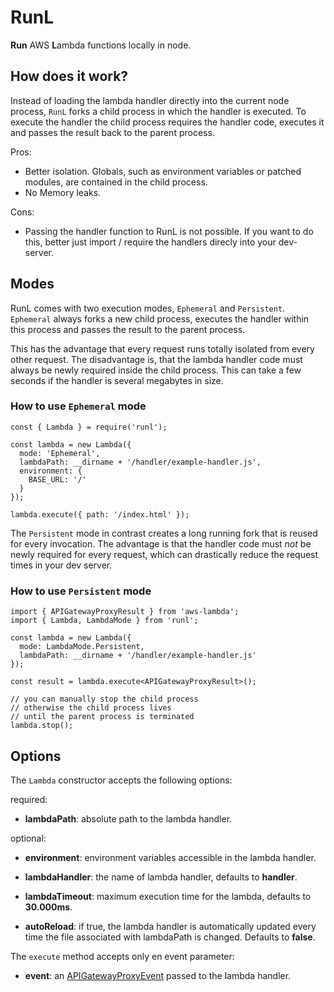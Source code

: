 # RunL

**Run** AWS **L**ambda functions locally in node.

## How does it work?

Instead of loading the lambda handler directly into the current node process,
`RunL` forks a child process in which the handler is executed. To execute the
handler the child process requires the handler code, executes it and passes the
result back to the parent process.

Pros:

- Better isolation. Globals, such as environment variables or patched modules,
  are contained in the child process.
- No Memory leaks.

Cons:

- Passing the handler function to RunL is not possible. If you want to do this,
  better just import / require the handlers direcly into your dev-server.

## Modes

RunL comes with two execution modes, `Ephemeral` and `Persistent`. `Ephemeral`
always forks a new child process, executes the handler within this process and
passes the result to the parent process.

This has the advantage that every request runs totally isolated from every other
request. The disadvantage is, that the lambda handler code must always be newly
required inside the child process. This can take a few seconds if the handler is
several megabytes in size.

### How to use `Ephemeral` mode

```
const { Lambda } = require('runl');

const lambda = new Lambda({
  mode: 'Ephemeral',
  lambdaPath: __dirname + '/handler/example-handler.js',
  environment: {
    BASE_URL: '/'
  }
});

lambda.execute({ path: '/index.html' });
```

The `Persistent` mode in contrast creates a long running fork that is reused for
every invocation. The advantage is that the handler code must _not_ be newly
required for every request, which can drastically reduce the request times in
your dev server.

### How to use `Persistent` mode

```
import { APIGatewayProxyResult } from 'aws-lambda';
import { Lambda, LambdaMode } from 'runl';

const lambda = new Lambda({
  mode: LambdaMode.Persistent,
  lambdaPath: __dirname + '/handler/example-handler.js'
});

const result = lambda.execute<APIGatewayProxyResult>();

// you can manually stop the child process
// otherwise the child process lives
// until the parent process is terminated
lambda.stop();
```

## Options

The `Lambda` constructor accepts the following options:

required:

- **lambdaPath**: absolute path to the lambda handler.

optional:

- **environment**: environment variables accessible in the lambda handler.

- **lambdaHandler**: the name of lambda handler, defaults to **handler**.

- **lambdaTimeout**: maximum execution time for the lambda, defaults to
  **30.000ms**.

- **autoReload**: if true, the lambda handler is automatically updated every
  time the file associated with lambdaPath is changed. Defaults to **false**.

The `execute` method accepts only en event parameter:

- **event**: an
  [APIGatewayProxyEvent](https://docs.aws.amazon.com/apigateway/latest/developerguide/set-up-lambda-proxy-integrations.html#api-gateway-simple-proxy-for-lambda-input-format)
  passed to the lambda handler.
